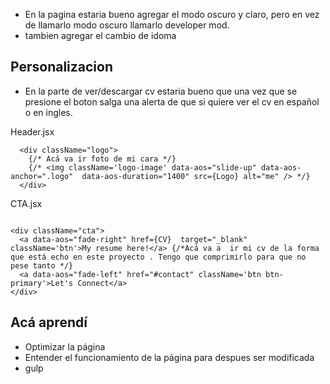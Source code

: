 - En la pagina estaria bueno agregar el modo oscuro y claro, pero en vez de llamarlo modo oscuro llamarlo developer mod.
- tambien agregar el cambio de idoma
## Personalizacion 
- En la parte de ver/descargar cv estaria bueno que una vez que se presione el boton salga una alerta de que si quiere ver el cv en español o en ingles.



 Header.jsx
~~~
  <div className="logo">
    {/* Acá va ir foto de mi cara */}
    {/* <img className='logo-image' data-aos="slide-up" data-aos-anchor=".logo"  data-aos-duration="1400" src={Logo} alt="me" /> */}
  </div>
~~~
CTA.jsx
~~~

<div className="cta">
  <a data-aos="fade-right" href={CV}  target="_blank"  className='btn'>My resume here!</a> {/*Acá va a  ir mi cv de la forma que está echo en este proyecto . Tengo que comprimirlo para que no pese tanto */}
  <a data-aos="fade-left" href="#contact" className='btn btn-primary'>Let's Connect</a>
</div>
~~~
## Acá aprendí
- Optimizar la página
- Entender el funcionamiento de la página para despues ser modificada 
- gulp